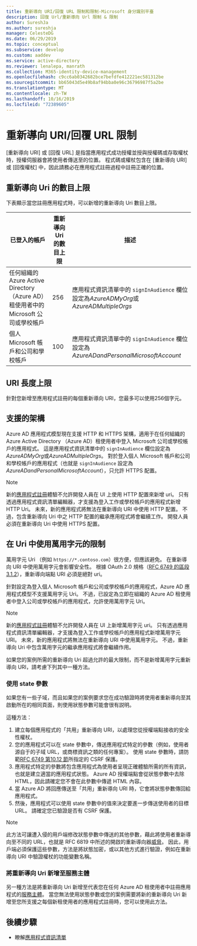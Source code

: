 ```yaml
---
title: 重新導向 URI/回復 URL 限制和限制-Microsoft 身分識別平臺
description: 回復 Url/重新導向 Url 限制 & 限制
author: SureshJa
ms.author: sureshja
manager: CelesteDG
ms.date: 06/29/2019
ms.topic: conceptual
ms.subservice: develop
ms.custom: aaddev
ms.service: active-directory
ms.reviewer: lenalepa, manrath
ms.collection: M365-identity-device-management
ms.openlocfilehash: c9cc6ab0342682bce7befdfe412221ec581312be
ms.sourcegitcommit: bb65043d5e49b8af94bba0e96c36796987f5a2be
ms.translationtype: MT
ms.contentlocale: zh-TW
ms.lasthandoff: 10/16/2019
ms.locfileid: "72389605"
---
```

# <a name="redirect-urireply-url-restrictions-and-limitations"></a>重新導向 URI/回覆 URL 限制

[重新導向 URI] 或 [回復 URL] 是指當應用程式成功授權並授與授權碼或存取權杖時，授權伺服器會將使用者傳送至的位置。 程式碼或權杖包含在 [重新導向 URI] 或 [回復權杖] 中，因此請務必在應用程式註冊過程中註冊正確的位置。

## <a name="maximum-number-of-redirect-uris"></a>重新導向 Uri 的數目上限

下表顯示當您註冊應用程式時，可以新增的重新導向 Uri 數目上限。

| 已登入的帳戶 | 重新導向 Uri 的數目上限 | 描述 |
|--------------------------|---------------------------------|-------------|
| 任何組織的 Azure Active Directory （Azure AD）租使用者中的 Microsoft 公司或學校帳戶 | 256 | 應用程式資訊清單中的 `signInAudience` 欄位設定為*AzureADMyOrg*或*AzureADMultipleOrgs* |
| 個人 Microsoft 帳戶和公司和學校帳戶 | 100 | 應用程式資訊清單中的 `signInAudience` 欄位設定為*AzureADandPersonalMicrosoftAccount* |

## <a name="maximum-uri-length"></a>URI 長度上限

針對您新增至應用程式註冊的每個重新導向 URI，您最多可以使用256個字元。

## <a name="supported-schemes"></a>支援的架構
Azure AD 應用程式模型現在支援 HTTP 和 HTTPS 架構，適用于在任何組織的 Azure Active Directory （Azure AD）租使用者中登入 Microsoft 公司或學校帳戶的應用程式。 這是應用程式資訊清單中的 `signInAudience` 欄位設定為*AzureADMyOrg*或*AzureADMultipleOrgs*。 對於登入個人 Microsoft 帳戶和公司和學校帳戶的應用程式（也就是 `signInAudience` 設定為*AzureADandPersonalMicrosoftAccount*），只允許 HTTPS 配置。

> [!NOTE]
> 新的[應用程式註冊](https://go.microsoft.com/fwlink/?linkid=2083908)體驗不允許開發人員在 UI 上使用 HTTP 配置來新增 uri。 只有透過應用程式資訊清單編輯器，才支援為登入工作或學校帳戶的應用程式新增 HTTP Uri。 未來，新的應用程式將無法在重新導向 URI 中使用 HTTP 配置。 不過，包含重新導向 Uri 中之 HTTP 配置的繼承應用程式將會繼續工作。 開發人員必須在重新導向 Uri 中使用 HTTPS 配置。

## <a name="restrictions-using-a-wildcard-in-uris"></a>在 Uri 中使用萬用字元的限制

萬用字元 Uri （例如 `https://*.contoso.com`）很方便，但應該避免。 在重新導向 URI 中使用萬用字元會影響安全性。 根據 OAuth 2.0 規格（[RFC 6749 的區段 3.1.2](https://tools.ietf.org/html/rfc6749#section-3.1.2)），重新導向端點 URI 必須是絕對 uri。 

針對設定為登入個人 Microsoft 帳戶和公司或學校帳戶的應用程式，Azure AD 應用程式模型不支援萬用字元 Uri。 不過，已設定為立即在組織的 Azure AD 租使用者中登入公司或學校帳戶的應用程式，允許使用萬用字元 Uri。 
 
> [!NOTE]
> 新的[應用程式註冊](https://go.microsoft.com/fwlink/?linkid=2083908)體驗不允許開發人員在 UI 上新增萬用字元 uri。 只有透過應用程式資訊清單編輯器，才支援為登入工作或學校帳戶的應用程式新增萬用字元 URI。 未來，新的應用程式將無法在重新導向 URI 中使用萬用字元。 不過，重新導向 Uri 中包含萬用字元的繼承應用程式將會繼續作用。

如果您的案例所需的重新導向 Uri 超過允許的最大限制，而不是新增萬用字元重新導向 URI，請考慮下列其中一種方法。

### <a name="use-a-state-parameter"></a>使用 state 參數

如果您有一些子域，而且如果您的案例要求您在成功驗證時將使用者重新導向至其啟動所在的相同頁面，則使用狀態參數可能會很有説明。 

這種方法：

1. 建立每個應用程式的「共用」重新導向 URI，以處理您從授權端點接收的安全性權杖。
1. 您的應用程式可以在 state 參數中，傳送應用程式特定的參數（例如，使用者源自于的子域 URL，或商標資訊之類的任何專案）。 使用 state 參數時，請防範[RFC 6749 第10.12 節](https://tools.ietf.org/html/rfc6749#section-10.12)所指定的 CSRF 保護。 
1. 應用程式特定的參數將包含應用程式為使用者呈現正確體驗所需的所有資訊，也就是建立適當的應用程式狀態。 Azure AD 授權端點會從狀態參數中去除 HTML，因此請確定您不會在此參數中傳遞 HTML 內容。
1. 當 Azure AD 將回應傳送至「共用」重新導向 URI 時，它會將狀態參數傳回給應用程式。
1. 然後，應用程式可以使用 state 參數中的值來決定要進一步傳送使用者的目標 URL。 請確定您已驗證是否有 CSRF 保護。

> [!NOTE]
> 此方法可讓遭入侵的用戶端修改狀態參數中傳送的其他參數，藉此將使用者重新導向至不同的 URL，也就是 RFC 6819 中所述的開啟的重新導向器[威脅](https://tools.ietf.org/html/rfc6819#section-4.2.4)。 因此，用戶端必須保護這些參數，方法是將狀態加密，或以其他方式進行驗證，例如在重新導向 URI 中驗證權杖的功能變數名稱。

### <a name="add-redirect-uris-to-service-principals"></a>將重新導向 Uri 新增至服務主體

另一種方法是將重新導向 Uri 新增至代表您在任何 Azure AD 租使用者中註冊應用程式的[服務主體](app-objects-and-service-principals.md#application-and-service-principal-relationship)。 當您無法使用狀態參數或您的案例需要將新的重新導向 Uri 新增至您所支援之每個新租使用者的應用程式註冊時，您可以使用此方法。 

## <a name="next-steps"></a>後續步驟

- 瞭解[應用程式資訊清單](reference-app-manifest.md)
